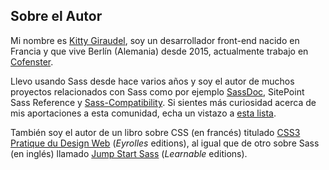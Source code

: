 
## Sobre el Autor

Mi nombre es [Kitty Giraudel](https://kittygiraudel.com), soy un desarrollador front-end nacido en Francia y que vive Berlín (Alemania) desde 2015, actualmente trabajo en [Cofenster](https://www.cofenster.com).

Llevo usando Sass desde hace varios años y soy el autor de muchos proyectos relacionados con Sass como por ejemplo [SassDoc](http://sassdoc.com), SitePoint Sass Reference y [Sass-Compatibility](https://kittygiraudel.github.io/sass-compatibility/). Si sientes más curiosidad acerca de mis aportaciones a esta comunidad, echa un vistazo a [esta lista](https://github.com/KittyGiraudel/awesome-sass).
 
También soy el autor de un libro sobre CSS (en francés) titulado [CSS3 Pratique du Design Web](https://www.eyrolles.com/Informatique/Livre/css3-9782212678963/) (*Eyrolles* editions), al igual que de otro sobre Sass (en inglés) llamado [Jump Start Sass](https://learnable.com/books/jump-start-sass) (*Learnable* editions).
